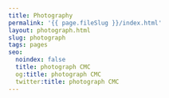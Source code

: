 ```yaml
---
title: Photography
permalink: '{{ page.fileSlug }}/index.html'
layout: photograph.html
slug: photograph
tags: pages
seo:
  noindex: false
  title: photograph CMC
  og:title: photograph CMC
  twitter:title: photograph CMC
---
```



